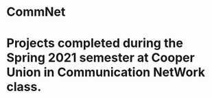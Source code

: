# CommNet
# Projects completed during the Spring 2021 semester at Cooper Union in Communication NetWork class.
